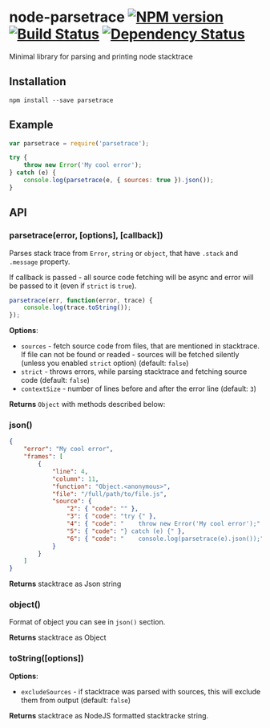 # node-parsetrace [![NPM version][npm-image]][npm-url] [![Build Status][travis-image]][travis-url] [![Dependency Status][depstat-image]][depstat-url]
Minimal library for parsing and printing node stacktrace

## Installation

`npm install --save parsetrace`

## Example

```javascript
var parsetrace = require('parsetrace');

try {
    throw new Error('My cool error');
} catch (e) {
    console.log(parsetrace(e, { sources: true }).json());
}
```

## API

### parsetrace(error, [options], [callback])

Parses stack trace from `Error`, `string` or `object`, that have `.stack` and `.message` property.

If callback is passed - all source code fetching will be async and error will be passed to it (even if `strict` is `true`).

```javascript
parsetrace(err, function(error, trace) {
    console.log(trace.toString());
});
```

__Options__:

 * `sources` - fetch source code from files, that are mentioned in stacktrace. If file can not be found or readed - sources will be fetched silently (unless you enabled `strict` option) (default: `false`)
 * `strict` - throws errors, while parsing stacktrace and fetching source code (default: `false`)
 * `contextSize` - number of lines before and after the error line (default: `3`)

__Returns__ `Object` with methods described below:

### json()

```json
{
    "error": "My cool error",
    "frames": [
        {
            "line": 4,
            "column": 11,
            "function": "Object.<anonymous>",
            "file": "/full/path/to/file.js",
            "source": {
                "2": { "code": "" },
                "3": { "code": "try {" },
                "4": { "code": "    throw new Error('My cool error');" },
                "5": { "code": "} catch (e) {" },
                "6": { "code": "    console.log(parsetrace(e).json());" }
            }
        }
    ]
}
```

__Returns__ stacktrace as Json string

### object()

Format of object you can see in `json()` section.

__Returns__ stacktrace as Object

### toString([options])

__Options__:

 * `excludeSources` - if stacktrace was parsed with sources, this will exclude them from output (default: `false`)

__Returns__ stacktrace as NodeJS formatted stacktracke string.


[npm-url]: https://npmjs.org/package/parsetrace
[npm-image]: https://badge.fury.io/js/parsetrace.png

[travis-url]: http://travis-ci.org/floatdrop/node-parsetrace
[travis-image]: https://secure.travis-ci.org/floatdrop/node-parsetrace.png?branch=master

[depstat-url]: https://david-dm.org/floatdrop/node-parsetrace
[depstat-image]: https://david-dm.org/floatdrop/node-parsetrace.png
